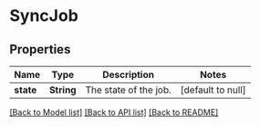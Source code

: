 # SyncJob

## Properties
Name | Type | Description | Notes
------------ | ------------- | ------------- | -------------
**state** | **String** | The state of the job. | [default to null]

[[Back to Model list]](../README.md#documentation-for-models) [[Back to API list]](../README.md#documentation-for-api-endpoints) [[Back to README]](../README.md)



